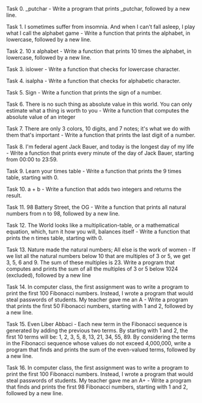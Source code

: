 Task 0. _putchar - Write a program that prints _putchar, followed by a new line.

Task 1. I sometimes suffer from insomnia. And when I can't fall asleep, I play what I call the alphabet game - Write a function that prints the alphabet, in lowercase, followed by a new line.

Task 2. 10 x alphabet - Write a function that prints 10 times the alphabet, in lowercase, followed by a new line.

Task 3. islower - Write a function that checks for lowercase character.

Task 4. isalpha - Write a function that checks for alphabetic character.

Task 5. Sign - Write a function that prints the sign of a number.

Task 6. There is no such thing as absolute value in this world. You can only estimate what a thing is worth to you - Write a function that computes the absolute value of an integer

Task 7. There are only 3 colors, 10 digits, and 7 notes; it's what we do with them that's important - Write a function that prints the last digit of a number.

Task 8. I'm federal agent Jack Bauer, and today is the longest day of my life - Write a function that prints every minute of the day of Jack Bauer, starting from 00:00 to 23:59.

Task 9. Learn your times table - Write a function that prints the 9 times table, starting with 0.

Task 10. a + b - Write a function that adds two integers and returns the result.

Task 11. 98 Battery Street, the OG - Write a function that prints all natural numbers from n to 98, followed by a new line.

Task 12. The World looks like a multiplication-table, or a mathematical equation, which, turn it how you will, balances itself - Write a function that prints the n times table, starting with 0.

Task 13. Nature made the natural numbers; All else is the work of women - If we list all the natural numbers below 10 that are multiples of 3 or 5, we get 3, 5, 6 and 9. The sum of these multiples is 23. Write a program that computes and prints the sum of all the multiples of 3 or 5 below 1024 (excluded), followed by a new line

Task 14. In computer class, the first assignment was to write a program to print the first 100 Fibonacci numbers. Instead, I wrote a program that would steal passwords of students. My teacher gave me an A - Write a program that prints the first 50 Fibonacci numbers, starting with 1 and 2, followed by a new line.

Task 15. Even Liber Abbaci - Each new term in the Fibonacci sequence is generated by adding the previous two terms. By starting with 1 and 2, the first 10 terms will be: 1, 2, 3, 5, 8, 13, 21, 34, 55, 89. By considering the terms in the Fibonacci sequence whose values do not exceed 4,000,000, write a program that finds and prints the sum of the even-valued terms, followed by a new line.

Task 16. In computer class, the first assignment was to write a program to print the first 100 Fibonacci numbers. Instead, I wrote a program that would steal passwords of students. My teacher gave me an A+ - Write a program that finds and prints the first 98 Fibonacci numbers, starting with 1 and 2, followed by a new line.
